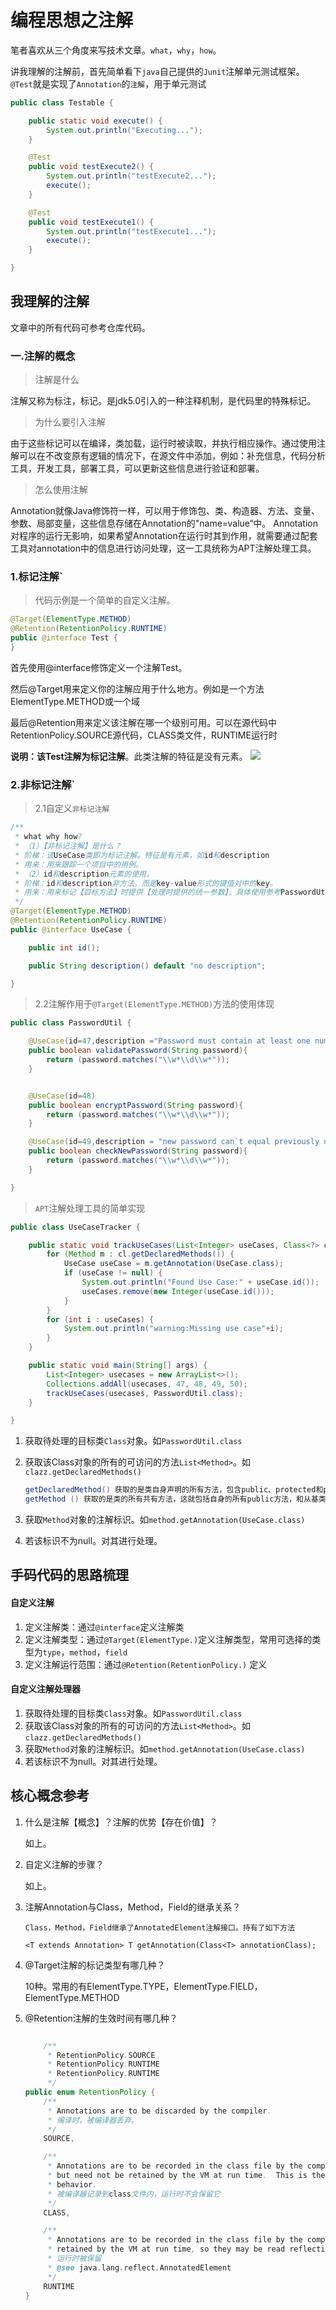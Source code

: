 # 编程思想之注解

笔者喜欢从三个角度来写技术文章。`what`，`why`，`how`。

讲我理解的注解前，首先简单看下`java`自己提供的`Junit`注解单元测试框架。`@Test`就是实现了`Annotation`的`注解`，用于单元测试

```java
public class Testable {

    public static void execute() {
        System.out.println("Executing...");
    }

    @Test
    public void testExecute2() {
        System.out.println("testExecute2...");
        execute();
    }

    @Test
    public void testExecute1() {
        System.out.println("testExecute1...");
        execute();
    }

}
```


## 我理解的注解

文章中的所有代码可参考仓库代码。

### 一.注解的概念

> 注解是什么

注解又称为标注，标记。是jdk5.0引入的一种注释机制，是代码里的特殊标记。

> 为什么要引入注解

由于这些标记可以在编译，类加载，运行时被读取，并执行相应操作。通过使用注解可以在不改变原有逻辑的情况下，在源文件中添加，例如：补充信息，代码分析工具，开发工具，部署工具，可以更新这些信息进行验证和部署。

> 怎么使用注解

Annotation就像Java修饰符一样，可以用于修饰包、类、构造器、方法、变量、参数、局部变量，这些信息存储在Annotation的"name=value“中。
Annotation对程序的运行无影响，如果希望Annotation在运行时其到作用，就需要通过配套工具对annotation中的信息进行访问处理，这一工具统称为APT注解处理工具。

### 1.标记注解`



> 代码示例是一个简单的自定义注解。

```java
@Target(ElementType.METHOD)
@Retention(RetentionPolicy.RUNTIME)
public @interface Test {
}
```

首先使用@interface修饰定义一个注解Test。

然后@Target用来定义你的注解应用于什么地方。例如是一个方法ElementType.METHOD或一个域

最后@Retention用来定义该注解在哪一个级别可用。可以在源代码中RetentionPolicy.SOURCE源代码，CLASS类文件，RUNTIME运行时

**说明：**该Test注解为**标记注解**。此类注解的特征是没有元素。
![](./annotation_01.png)

### 2.非标记注解`

> 2.1自定义`非标记注解`

```java
/**
 * what why how?
 * （1）【非标记注解】是什么？
 * 阶梯：该UseCase类即为标记注解。特征是有元素，如id和description
 * 用来：用来跟踪一个项目中的用例。
 * （2）id和description元素的使用。
 * 阶梯：id和description非方法，而是key-value形式的键值对中的key。
 * 用来：用来标记【目标方法】时提供【处理时提供的统一参数】，具体使用参考PasswordUtil
 */
@Target(ElementType.METHOD)
@Retention(RetentionPolicy.RUNTIME)
public @interface UseCase {

    public int id();

    public String description() default "no description";

}
```

> 2.2注解作用于`@Target(ElementType.METHOD)`方法的使用体现

```java
public class PasswordUtil {

    @UseCase(id=47,description ="Password must contain at least one numeric")
    public boolean validatePassword(String password){
        return (password.matches("\\w*\\d\\w*"));
    }


    @UseCase(id=48)
    public boolean encryptPassword(String password){
        return (password.matches("\\w*\\d\\w*"));
    }

    @UseCase(id=49,description = "new password can`t equal previously used ones")
    public boolean checkNewPassword(String password){
        return (password.matches("\\w*\\d\\w*"));
    }

}
```

> `APT`注解处理工具的简单实现

```java
public class UseCaseTracker {

    public static void trackUseCases(List<Integer> useCases, Class<?> cl) {
        for (Method m : cl.getDeclaredMethods()) {
            UseCase useCase = m.getAnnotation(UseCase.class);
            if (useCase != null) {
                System.out.println("Found Use Case:" + useCase.id());
                useCases.remove(new Integer(useCase.id()));
            }
        }
        for (int i : useCases) {
            System.out.println("warning:Missing use case"+i);
        }
    }

    public static void main(String[] args) {
        List<Integer> usecases = new ArrayList<>();
        Collections.addAll(usecases, 47, 48, 49, 50);
        trackUseCases(usecases, PasswordUtil.class);
    }

}
```

1. 获取待处理的目标类`Class`对象。如`PasswordUtil.class`

2. 获取该Class对象的所有的可访问的方法`List<Method>`。如`clazz.getDeclaredMethods()`

   ```java
   getDeclaredMethod() 获取的是类自身声明的所有方法，包含public、protected和private方法。
   getMethod () 获取的是类的所有共有方法，这就包括自身的所有public方法，和从基类继承的、从接口实现的所有public方法。
   ```

3. 获取`Method`对象的注解标识。如`method.getAnnotation(UseCase.class)`

4. 若该标识不为null。对其进行处理。

## 手码代码的思路梳理

#### 自定义注解
1. 定义注解类：通过`@interface`定义注解类
2. 定义注解类型：通过`@Target(ElementType.)`定义注解类型，常用可选择的类型为`type`，`method`，`field`
3. 定义注解运行范围：通过`@Retention(RetentionPolicy.)` 定义

#### 自定义注解处理器

1. 获取待处理的目标类`Class`对象。如`PasswordUtil.class`
2. 获取该Class对象的所有的可访问的方法`List<Method>`。如`clazz.getDeclaredMethods()`
3. 获取`Method`对象的注解标识。如`method.getAnnotation(UseCase.class)`
4. 若该标识不为null。对其进行处理。



## 核心概念参考

1. 什么是注解【概念】？注解的优势【存在价值】？

   如上。

2. 自定义注解的步骤？

   如上。

3. 注解Annotation与Class，Method，Field的继承关系？

   ```
   Class，Method，Field继承了AnnotatedElement注解接口。持有了如下方法
   
   <T extends Annotation> T getAnnotation(Class<T> annotationClass);
   ```

4. @Target注解的标记类型有哪几种？

   10种。常用的有ElementType.TYPE，ElementType.FIELD，ElementType.METHOD

5. @Retention注解的生效时间有哪几种？

   ```java
   
       /**
        * RetentionPolicy.SOURCE
        * RetentionPolicy.RUNTIME
        * RetentionPolicy.RUNTIME
        */
   public enum RetentionPolicy {
       /**
        * Annotations are to be discarded by the compiler.
        * 编译时，被编译器丢弃。
        */
       SOURCE,
   
       /**
        * Annotations are to be recorded in the class file by the compiler
        * but need not be retained by the VM at run time.  This is the default
        * behavior.
        * 被编译器记录到class文件内，运行时不会保留它
        */
       CLASS,
   
       /**
        * Annotations are to be recorded in the class file by the compiler and
        * retained by the VM at run time, so they may be read reflectively.
        * 运行时被保留
        * @see java.lang.reflect.AnnotatedElement
        */
       RUNTIME
   }
   ```